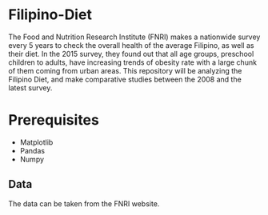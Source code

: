 # Filipino-Diet
The Food and Nutrition Research Institute (FNRI) makes a nationwide survey every 5 years to check the overall health of the average Filipino, as well as their diet. In the 2015 survey, they found out that all age groups, preschool children to adults, have increasing trends of obesity rate with a large chunk of them coming from urban areas. This repository will be analyzing the Filipino Diet, and make comparative studies between the 2008 and the latest survey.  

# Prerequisites
  - Matplotlib
  - Pandas
  - Numpy

## Data
The data can be taken from the FNRI website.

